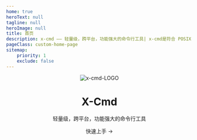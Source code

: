 ```yaml
---
home: true
heroText: null
tagline: null
heroImage: null
title: 首页
description: x-cmd —— 轻量级，跨平台，功能强大的命令行工具| x-cmd是符合 POSIX Shell标准 编写的命令行工具，一键开启终端命令行主题，和命令行补全等
pageClass: custom-home-page
sitemap:
    priority: 1
    exclude: false
---
```

<header class="hero">
    <img src="/images/logo.png" alt="x-cmd-LOGO" class="medium-zoom-image">
    <div class="page-description">
        <h1 id="main-title">X-Cmd</h1>
        <p class="description">轻量级，跨平台，功能强大的命令行工具</p>
        <RouterLink class="nav-link action-button primary" to="/guide/">快速上手 →</RouterLink>
    </div>
</header>
<HomePage />